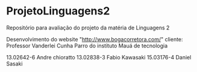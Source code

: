 # ProjetoLinguagens2
Repositório para avaliação do projeto da matéria de Linguagens 2

Desenvolvimento do website "http://www.bogacorretora.com/"
cliente: Professor Vanderlei Cunha Parro do instituto Mauá de tecnologia

13.02642-6 Andre chioratto
13.02838-3 Fabio Kawasaki
15.03176-4 Daniel Sasaki
